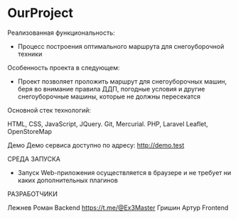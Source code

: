# OurProject
Реализованная функциональность:

- Процесс построения оптимального маршрута для снегоуборочной техники

Особенность проекта в следующем:

- Проект позволяет проложить маршрут для снегоуборочных машин, беря во внимание правила ДДП, погодные условия и другие снегоуборочные машины, которые не должны пересекатся

Основной стек технологий:

HTML, CSS, JavaScript, JQuery.
Git, Mercurial.
PHP, Laravel
Leaflet, OpenStoreMap

Демо
Демо сервиса доступно по адресу: http://demo.test

СРЕДА ЗАПУСКА
- Запуск Web-приложения осуществляется в браузере и не требует ни каких дополнительных плагинов

РАЗРАБОТЧИКИ

Лежнев Роман Backend https://t.me/@Ex3Master 
Гришин Артур Frontend 
